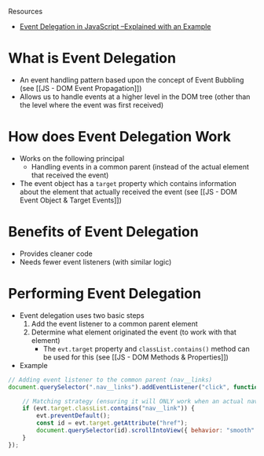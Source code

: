 Resources
* [Event Delegation in JavaScript –Explained with an Example](https://www.freecodecamp.org/news/event-delegation-javascript/#:~:text=Event%20Delegation%20is%20a%20pattern,the%20event%20was%20first%20received.)

# What is Event Delegation
* An event handling pattern based upon the concept of Event Bubbling (see [[JS - DOM Event Propagation]]) 
* Allows us to handle events at a higher level in the DOM tree (other than the level where the event was first received)

# How does Event Delegation Work
* Works on the following principal
	* Handling events in a common parent (instead of the actual element that received the event)
* The event object has a `target` property which contains information about the element that actually received the event (see [[JS - DOM Event Object & Target Events]])

# Benefits of Event Delegation
* Provides cleaner code
* Needs fewer event listeners (with similar logic)

# Performing Event Delegation
* Event delegation uses two basic steps
	1) Add the event listener to a common parent element
	2) Determine what element originated the event (to work with that element)
		* The `evt.target` property and `classList.contains()` method can be used for this (see [[JS - DOM Methods & Properties]])
* Example
```js
// Adding event listener to the common parent (nav__links)
document.querySelector(".nav__links").addEventListener("click", function (evt) {

	// Matching strategy (ensuring it will ONLY work when an actual nav__link           element is clicked)
	if (evt.target.classList.contains("nav__link")) {
		evt.preventDefault();
		const id = evt.target.getAttribute("href");
		document.querySelector(id).scrollIntoView({ behavior: "smooth" });
	}
});
```